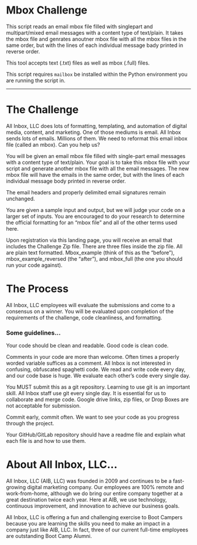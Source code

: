 # Mbox Challenge 

This script reads an email mbox file filled with singlepart
and multipart/mixed email messages with a content  type of 
text/plain. It takes the mbox file and genrates anoutner mbox
file with all the mbox files in the same order, but with the
lines of each individual message bady printed in reverse order.

This tool accepts text (.txt) files as well as mbox (.full) files. 

This script requires `mailbox` be installed within the  Python
environment you are running the script in.

________________________________________________

# The Challenge

All Inbox, LLC does lots of formatting, templating, and automation of digital media, content, and marketing.  One of those mediums is email. All Inbox sends lots of emails. Millions of them. We need to reformat this email inbox file (called an mbox).  Can you help us?

You will be given an email mbox file filled with single-part email messages with a content type of text/plain. Your goal is to take this mbox file with your script and generate another mbox file with all the email messages. The new mbox file will have the emails in the same order, but with the lines of each individual message body printed in reverse order.

The email headers and properly delimited email signatures remain unchanged.

You are given a sample input and output, but we will judge your code on a larger set of inputs. You are encouraged to do your research to determine the official formatting for an “mbox file” and all of the other terms used here.

Upon registration via this landing page, you will receive an email that includes the Challenge Zip file. There are three files inside the zip file.  All are plain text formatted. Mbox_example (think of this as the “before”), mbox_example_reversed (the “after”), and mbox_full (the one you should run your code against).

# The Process 

All Inbox, LLC employees will evaluate the submissions and come to a consensus on a winner. You will be evaluated upon completion of the requirements of the challenge, code cleanliness, and formatting. 

### Some guidelines...

Your code should be clean and readable.  Good code is clean code.

Comments in your code are more than welcome.  Often times a properly worded variable suffices as a comment.  All Inbox is not interested in confusing, obfuscated spaghetti code. We read and write code every day, and our code base is huge. We evaluate each other’s code every single day.

You MUST submit this as a git repository.  Learning to use git is an important skill. All Inbox staff use git every single day.  It is essential for us to collaborate and merge code. Google drive links, zip files, or Drop Boxes are not acceptable for submission.

Commit early, commit often.  We want to see your code as you progress through the project.

Your GitHub/GitLab repository should have a readme file and explain what each file is and how to use them.

# About All Inbox, LLC...

All Inbox, LLC (AIB, LLC) was founded in 2009 and continues to be a fast-growing digital marketing company. Our employees are 100% remote and work-from-home, although we do bring our entire company together at a great destination twice each year. Here at AIB, we use technology, continuous improvement, and innovation to achieve our business goals.

All Inbox, LLC is offering a fun and challenging exercise to Boot Campers because you are learning the skills you need to make an impact in a company just like AIB, LLC. In fact, three of our current full-time employees are outstanding Boot Camp Alumni.

